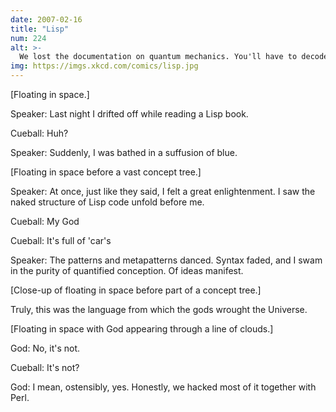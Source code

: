 ```yaml
---
date: 2007-02-16
title: "Lisp"
num: 224
alt: >-
  We lost the documentation on quantum mechanics. You'll have to decode the regexes yourself.
img: https://imgs.xkcd.com/comics/lisp.jpg
---
```

[Floating in space.]

Speaker: Last night I drifted off while reading a Lisp book.

Cueball: Huh?

Speaker: Suddenly, I was bathed in a suffusion of blue.

[Floating in space before a vast concept tree.]

Speaker: At once, just like they said, I felt a great enlightenment. I saw the naked structure of Lisp code unfold before me.

Cueball: My God

Cueball: It's full of 'car's

Speaker: The patterns and metapatterns danced. Syntax faded, and I swam in the purity of quantified conception. Of ideas manifest.

[Close-up of floating in space before part of a concept tree.]

Truly, this was the language from which the gods wrought the Universe.

[Floating in space with God appearing through a line of clouds.]

God: No, it's not.

Cueball: It's not?

God: I mean, ostensibly, yes. Honestly, we hacked most of it together with Perl.